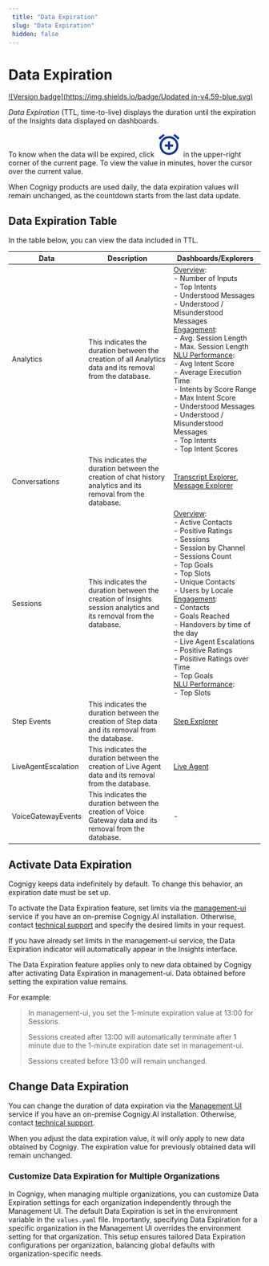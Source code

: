 ```yaml
---
 title: "Data Expiration" 
 slug: "Data Expiration" 
 hidden: false 
---
```

# Data Expiration

[![Version badge](https://img.shields.io/badge/Updated in-v4.59-blue.svg)](../release-notes/4.59.md)

*Data Expiration* (TTL, time-to-live) displays the duration until the expiration of the Insights data displayed on dashboards. 

To know when the data will be expired, click ![clock](images/icons/clock.svg) in the upper-right corner of the current page. To view the value in minutes, hover the cursor over the current value.

When Cognigy products are used daily, the data expiration values will remain unchanged, as the countdown starts from the last data update.

## Data Expiration Table

In the table below, you can view the data included in TTL.

| Data                | Description                                                                                                       | Dashboards/Explorers                                                                                                                                                                                                                                                                                                                                                                                                                                                                                                                      |
|---------------------|-------------------------------------------------------------------------------------------------------------------|-------------------------------------------------------------------------------------------------------------------------------------------------------------------------------------------------------------------------------------------------------------------------------------------------------------------------------------------------------------------------------------------------------------------------------------------------------------------------------------------------------------------------------------------|
| Analytics           | This indicates the duration between the creation of all Analytics data and its removal from the database.         | [Overview](dashboard-overview.md): <br>- Number of Inputs <br>- Top Intents  <br>- Understood Messages  <br>- Understood / Misunderstood Messages<br> [Engagement](dashboard-engagement.md): <br>- Avg. Session Length<br> - Max. Session Length <br> [NLU Performance](dashboard-nlu-performance.md): <br> - Avg Intent Score <br> - Average Execution Time <br> - Intents by Score Range <br> - Max Intent Score <br> - Understood Messages <br> - Understood / Misunderstood Messages <br> - Top Intents <br> - Top Intent Scores <br> | 
| Conversations       | This indicates the duration between the creation of chat history analytics and its removal from the database.     | [Transcript Explorer](transcript-explorer.md), [Message Explorer](message-explorer.md)                                                                                                                                                                                                                                                                                                                                                                                                                                                    |
| Sessions            | This indicates the duration between the creation of Insights session analytics and its removal from the database. | [Overview](dashboard-overview.md): <br> - Active Contacts<br> - Positive Ratings<br> - Sessions<br> - Session by Channel<br> - Sessions Count<br> - Top Goals<br>- Top Slots<br> - Unique Contacts<br> - Users by Locale<br> [Engagement](dashboard-engagement.md): <br>- Contacts <br>- Goals Reached <br>- Handovers by time of the day <br>- Live Agent Escalations <br>- Positive Ratings <br>- Positive Ratings over Time <br>- Top Goals <br>[NLU Performance](dashboard-nlu-performance.md):<br>- Top Slots                        | 
| Step Events         | This indicates the duration between the creation of Step data and its removal from the database.                  | [Step Explorer](step-explorer.md)                                                                                                                                                                                                                                                                                                                                                                                                                                                                                                         |
| LiveAgentEscalation | This indicates the duration between the creation of Live Agent data and its removal from the database.            | [Live Agent](dashboard-live-agent.md)                                                                                                                                                                                                                                                                                                                                                                                                                                                                                                     |
| VoiceGatewayEvents  | This indicates the duration between the creation of Voice Gateway data and its removal from the database.         | -                                                                                                                                                                                                                                                                                                                                                                                                                                                                                                                                         |


## Activate Data Expiration

Cognigy keeps data indefinitely by default. To change this behavior, an expiration date must be set up.

To activate the Data Expiration feature, set limits via the [management-ui](../ai/tools/management-ui.md#expiration-values-ttl-for-sensitive-data) service if you have an on-premise Cognigy.AI installation. Otherwise, contact [technical support](../help/get-help.md#help-center) and specify the desired limits in your request.

If you have already set limits in the management-ui service, the Data Expiration indicator will automatically appear in the Insights interface.

The Data Expiration feature applies only to new data obtained by Cognigy after activating Data Expiration in management-ui. Data obtained before setting the expiration value remains.

For example:

> In management-ui, you set the 1-minute expiration value at 13:00 for Sessions.
> 
> Sessions created after 13:00 will automatically terminate after 1 minute due to the 1-minute expiration date set in management-ui.
> 
> Sessions created before 13:00 will remain unchanged.

## Change Data Expiration

You can change the duration of data expiration via the [Management UI](../ai/tools/management-ui.md#expiration-values-ttl-for-sensitive-data) service if you have an on-premise Cognigy.AI installation. Otherwise, contact [technical support](../help/get-help.md#help-center). 

When you adjust the data expiration value, it will only apply to new data obtained by Cognigy. The expiration value for previously obtained data will remain unchanged.

### Customize Data Expiration for Multiple Organizations

In Cognigy, when managing multiple organizations,
you can customize Data Expiration settings for each organization independently through the Management UI.
The default Data Expiration is set in the environment variable in the `values.yaml` file.
Importantly,
specifying Data Expiration for a specific organization in the Management UI overrides the environment setting for that organization. 
This setup ensures tailored Data Expiration configurations per organization, balancing global defaults with organization-specific needs.